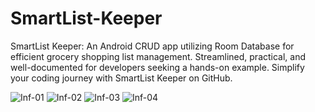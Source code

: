 # SmartList-Keeper
 SmartList Keeper: An Android CRUD app utilizing Room Database for efficient grocery shopping list management. Streamlined, practical, and well-documented for developers seeking a hands-on example. Simplify your coding journey with SmartList Keeper on GitHub.

![Inf-01](https://github.com/jamlumauig00/SmartList-Keeper/assets/151505868/4f6874cc-2007-4949-a0e0-c96c07bf9e3f)
![Inf-02](https://github.com/jamlumauig00/SmartList-Keeper/assets/151505868/6e613a97-b763-4a05-8001-c0c8c34b309d)
![Inf-03](https://github.com/jamlumauig00/SmartList-Keeper/assets/151505868/d844a8d0-c690-4897-a5da-49a4cf46043e)
![Inf-04](https://github.com/jamlumauig00/SmartList-Keeper/assets/151505868/daef0b7e-bf7a-4afa-901b-12a50fec8a98)




